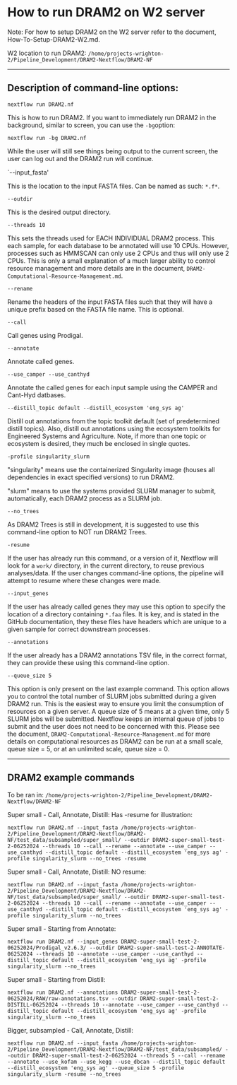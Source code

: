 
# How to run DRAM2 on W2 server

Note: For how to setup DRAM2 on the W2 server refer to the document, How-To-Setup-DRAM2-W2.md.

W2 location to run DRAM2:
`/home/projects-wrighton-2/Pipeline_Development/DRAM2-Nextflow/DRAM2-NF`

-------

## Description of command-line options:

`nextflow run DRAM2.nf`

This is how to run DRAM2. If you want to immediately run DRAM2 in the background, similar to screen, you can use the `-bg`option:

`nextflow run -bg DRAM2.nf`

While the user will still see things being output to the current screen, the user can log out and the DRAM2 run will continue.

`--input_fasta' 

This is the location to the input FASTA files. Can be named as such: `*.f*`.

`--outdir` 

This is the desired output directory.

`--threads 10`

This sets the threads used for EACH INDIVIDUAL DRAM2 process. This each sample, for each database to be annotated will use 10 CPUs. However, processes such as HMMSCAN can only use 2 CPUs and thus will only use 2 CPUs. This is only a small explanation of a much larger ability to control resource management and more details are in the document, `DRAM2-Computational-Resource-Management.md`. 

`--rename`

Rename the headers of the input FASTA files such that they will have a unique prefix based on the FASTA file name. This is optional.

`--call`

Call genes using Prodigal.

`--annotate`

Annotate called genes.

`--use_camper --use_canthyd`

Annotate the called genes for each input sample using the CAMPER and Cant-Hyd datbases.

`--distill_topic default --distill_ecosystem 'eng_sys ag'`

Distill out annotations from the topic toolkit default (set of predetermined distill topics). Also, distill out annotations using the ecosystem toolkits for Engineered Systems and Agriculture. Note, if more than one topic or ecosystem is desired, they much be enclosed in single quotes.

`-profile singularity_slurm`

"singularity" means use the containerized Singularity image (houses all dependencies in exact specified versions) to run DRAM2. 

"slurm" means to use the systems provided SLURM manager to submit, automatically, each DRAM2 process as a SLURM job.

`--no_trees` 

As DRAM2 Trees is still in development, it is suggested to use this command-line option to NOT run DRAM2 Trees.

`-resume`

If the user has already run this command, or a version of it, Nextflow will look for a `work/` directory, in the current directory, to reuse previous analyses/data. If the user changes command-line options, the pipeline will attempt to resume where these changes were made.

`--input_genes`

If the user has already called genes they may use this option to specify the location of a directory containing `*.faa` files. It is key, and is stated in the GitHub documentation, they these files have headers which are unique to a given sample for correct downstream processes.

`--annotations`

If the user already has a DRAM2 annotations TSV file, in the correct format, they can provide these using this command-line option. 

`--queue_size 5`

This option is only present on the last example command. This option allows you to control the total number of SLURM jobs submitted during a given DRAM2 run. This is the easiest way to ensure you limit the consumption of resources on a given server. A queue size of 5 means at a given time, only 5 SLURM jobs will be submitted. Nextflow keeps an internal queue of jobs to submit and the user does not need to be concerned with this. Please see the document, `DRAM2-Computational-Resource-Management.md` for more details on computational resources as DRAM2 can be run at a small scale, queue size = 5, or at an unlimited scale, queue size = 0.


-------

## DRAM2 example commands

To be ran in:
`/home/projects-wrighton-2/Pipeline_Development/DRAM2-Nextflow/DRAM2-NF`

Super small - Call, Annotate, Distill:
Has -resume for illustration:
```
nextflow run DRAM2.nf --input_fasta /home/projects-wrighton-2/Pipeline_Development/DRAM2-Nextflow/DRAM2-NF/test_data/subsampled/super_small/ --outdir DRAM2-super-small-test-2-06252024 --threads 10 --call --rename --annotate --use_camper --use_canthyd --distill_topic default --distill_ecosystem 'eng_sys ag' -profile singularity_slurm --no_trees -resume
```


Super small - Call, Annotate, Distill:
NO resume:
```
nextflow run DRAM2.nf --input_fasta /home/projects-wrighton-2/Pipeline_Development/DRAM2-Nextflow/DRAM2-NF/test_data/subsampled/super_small/ --outdir DRAM2-super-small-test-2-06252024 --threads 10 --call --rename --annotate --use_camper --use_canthyd --distill_topic default --distill_ecosystem 'eng_sys ag' -profile singularity_slurm --no_trees
```


Super small - Starting from Annotate:
```
nextflow run DRAM2.nf --input_genes DRAM2-super-small-test-2-06252024/Prodigal_v2.6.3/ --outdir DRAM2-super-small-test-2-ANNOTATE-06252024 --threads 10 --annotate --use_camper --use_canthyd --distill_topic default --distill_ecosystem 'eng_sys ag' -profile singularity_slurm --no_trees 
```


Super small - Starting from Distill:
```
nextflow run DRAM2.nf --annotations DRAM2-super-small-test-2-06252024/RAW/raw-annotations.tsv --outdir DRAM2-super-small-test-2-DISTILL-06252024 --threads 10 --annotate --use_camper --use_canthyd --distill_topic default --distill_ecosystem 'eng_sys ag' -profile singularity_slurm --no_trees 
```


Bigger, subsampled - Call, Annotate, Distill:
```
nextflow run DRAM2.nf --input_fasta /home/projects-wrighton-2/Pipeline_Development/DRAM2-Nextflow/DRAM2-NF/test_data/subsampled/ --outdir DRAM2-super-small-test-2-06252024 --threads 5 --call --rename --annotate --use_kofam --use_kegg --use_dbcan --distill_topic default --distill_ecosystem 'eng_sys ag' --queue_size 5 -profile singularity_slurm -resume --no_trees
```


